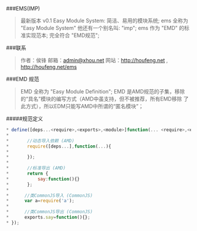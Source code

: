 ###EMS(IMP)
>最新版本 v0.1
>Easy Module System: 简洁、易用的模块系统; 
>ems 全称为 "Easy Module System" 他还有一个别名叫: "imp"; 
>ems 作为 "EMD" 的标准实现范本; 完全符合 "EMD规范"; 

###联系
>作者：侯锋
>邮箱：admin@xhou.net
>网站：http://houfeng.net , http://houfeng.net/ems

###EMD 规范 
>EMD 全称为 "Easy Module Definition"; 
>EMD 是AMD规范的子集，移除的“具名”模块的编写方式（AMD中虽支持，但不被推荐，所有EMD移除 了此方式），所以EDM只能写AMD中所谓的“匿名模块”；

#####规范定义
```javascript
* define([deps...<require>,<exports>,<module>]function(... <require>,<exports>,<module>){
*
* 	    //动态导入依赖 (AMD)
* 		require([deps...],function(...){
*
* 		});
*
* 		//标准导出 (AMD)
* 		return {
* 			say:function(){}
* 		};
*
*      //类CommonJS导入 (CommonJS)
*      var a=require('a');
*
*      //类CommonJS导出 (CommonJS)
*      exports.say=function(){};
* });
```